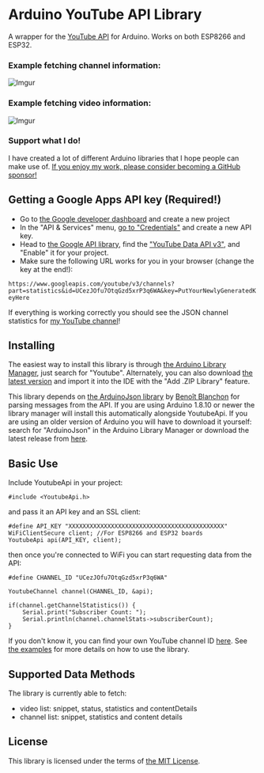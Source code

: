# Arduino YouTube API Library

A wrapper for the [YouTube API](https://developers.google.com/youtube/v3/docs/) for Arduino. Works on both ESP8266 and ESP32.

### Example fetching channel information:

![Imgur](https://i.imgur.com/JaZR9m9.png)

### Example fetching video information:

![Imgur](https://i.imgur.com/hTbtVvg.png)

### Support what I do!

I have created a lot of different Arduino libraries that I hope people can make use of. [If you enjoy my work, please consider becoming a GitHub sponsor!](https://github.com/sponsors/witnessmenow/)

## Getting a Google Apps API key (Required!)

* Go to [the Google developer dashboard](https://console.developers.google.com) and create a new project
* In the "API & Services" menu, [go to "Credentials"](https://console.developers.google.com/apis/credentials) and create a new API key.
* Head to [the Google API library](https://console.developers.google.com/apis/library), find the ["YouTube Data API v3"](https://console.developers.google.com/apis/library/youtube.googleapis.com), and "Enable" it for your project.
* Make sure the following URL works for you in your browser (change the key at the end!):

`https://www.googleapis.com/youtube/v3/channels?part=statistics&id=UCezJOfu7OtqGzd5xrP3q6WA&key=PutYourNewlyGeneratedKeyHere`

If everything is working correctly you should see the JSON channel statistics for [my YouTube channel](https://www.youtube.com/channel/UCezJOfu7OtqGzd5xrP3q6WA)!

## Installing

The easiest way to install this library is through [the Arduino Library Manager](https://www.arduino.cc/en/Guide/Libraries), just search for "Youtube". Alternately, you can also download [the latest version](../../releases/latest) and import it into the IDE with the "Add .ZIP Library" feature.

This library depends on [the ArduinoJson library](https://github.com/bblanchon/ArduinoJson) by [Benoît Blanchon](https://github.com/bblanchon) for parsing messages from the API. If you are using Arduino 1.8.10 or newer the library manager will install this automatically alongside YoutubeApi. If you are using an older version of Arduino you will have to download it yourself: search for "ArduinoJson" in the Arduino Library Manager or download the latest release from [here](https://github.com/bblanchon/ArduinoJson/releases/latest).

## Basic Use

Include YoutubeApi in your project:

    #include <YoutubeApi.h>

and pass it an API key and an SSL client:

    #define API_KEY "XXXXXXXXXXXXXXXXXXXXXXXXXXXXXXXXXXXXXXXXXXXX"
    WiFiClientSecure client; //For ESP8266 and ESP32 boards
    YoutubeApi api(API_KEY, client);

then once you're connected to WiFi you can start requesting data from the API:

    #define CHANNEL_ID "UCezJOfu7OtqGzd5xrP3q6WA"

    YoutubeChannel channel(CHANNEL_ID, &api);

    if(channel.getChannelStatistics()) {
        Serial.print("Subscriber Count: ");
        Serial.println(channel.channelStats->subscriberCount);
    }

If you don't know it, you can find your own YouTube channel ID [here](https://www.youtube.com/account_advanced). See [the examples](examples) for more details on how to use the library.

## Supported Data Methods

The library is currently able to fetch:

- video list:   snippet, status, statistics and contentDetails
- channel list: snippet, statistics and content details

## License

This library is licensed under the terms of [the MIT License](LICENSE.md).
